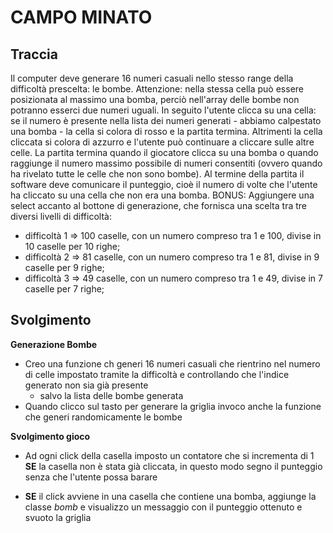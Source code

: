 # CAMPO MINATO

## Traccia

Il computer deve generare 16 numeri casuali nello stesso range della difficoltà prescelta: le bombe. Attenzione: nella stessa cella può essere posizionata al massimo una bomba, perciò nell'array delle bombe non potranno esserci due numeri uguali.
In seguito l'utente clicca su una cella: se il numero è presente nella lista dei numeri generati - abbiamo calpestato una bomba - la cella si colora di rosso e la partita termina. Altrimenti la cella cliccata si colora di azzurro e l'utente può continuare a cliccare sulle altre celle.
La partita termina quando il giocatore clicca su una bomba o quando raggiunge il numero massimo possibile di numeri consentiti (ovvero quando ha rivelato tutte le celle che non sono bombe).
Al termine della partita il software deve comunicare il punteggio, cioè il numero di volte che l'utente ha cliccato su una cella che non era una bomba.
BONUS:
Aggiungere una select accanto al bottone di generazione, che fornisca una scelta tra tre diversi livelli di difficoltà:

- difficoltà 1 ⇒ 100 caselle, con un numero compreso tra 1 e 100, divise in 10 caselle per 10 righe;
- difficoltà 2 ⇒ 81 caselle, con un numero compreso tra 1 e 81, divise in 9 caselle per 9 righe;
- difficoltà 3 ⇒ 49 caselle, con un numero compreso tra 1 e 49, divise in 7 caselle per 7 righe;

## Svolgimento

**Generazione Bombe**

- Creo una funzione ch generi 16 numeri casuali che rientrino nel numero di celle impostato tramite la difficoltà e controllando che l'indice generato non sia già presente
  - salvo la lista delle bombe generata
- Quando clicco sul tasto per generare la griglia invoco anche la funzione che generi randomicamente le bombe

**Svolgimento gioco**

- Ad ogni click della casella imposto un contatore che si incrementa di 1 **SE** la casella non è stata già cliccata, in questo modo segno il punteggio senza che l'utente possa barare

- **SE** il click avviene in una casella che contiene una bomba, aggiunge la classe _bomb_ e visualizzo un messaggio con il punteggio ottenuto e svuoto la griglia
